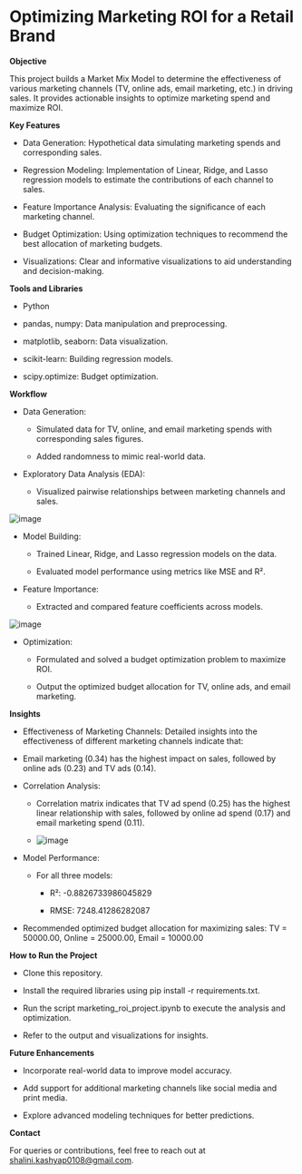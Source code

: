 # Optimizing Marketing ROI for a Retail Brand

**Objective**

This project builds a Market Mix Model to determine the effectiveness of various marketing channels (TV, online ads, email marketing, etc.) in driving sales. It provides actionable insights to optimize marketing spend and maximize ROI.

**Key Features**

- Data Generation: Hypothetical data simulating marketing spends and corresponding sales.

- Regression Modeling: Implementation of Linear, Ridge, and Lasso regression models to estimate the contributions of each channel to sales.

- Feature Importance Analysis: Evaluating the significance of each marketing channel.

- Budget Optimization: Using optimization techniques to recommend the best allocation of marketing budgets.

- Visualizations: Clear and informative visualizations to aid understanding and decision-making.

**Tools and Libraries**

- Python

- pandas, numpy: Data manipulation and preprocessing.

- matplotlib, seaborn: Data visualization.

- scikit-learn: Building regression models.

- scipy.optimize: Budget optimization.

**Workflow**

- Data Generation:

  - Simulated data for TV, online, and email marketing spends with corresponding sales figures.

  - Added randomness to mimic real-world data.

- Exploratory Data Analysis (EDA):

  - Visualized pairwise relationships between marketing channels and sales.

![image](https://github.com/user-attachments/assets/8ca946d2-6f78-49d5-afb0-b93c1c88f1ae)


- Model Building:

  - Trained Linear, Ridge, and Lasso regression models on the data.

  - Evaluated model performance using metrics like MSE and R².

- Feature Importance:

  - Extracted and compared feature coefficients across models.

![image](https://github.com/user-attachments/assets/21b91ff5-e186-4250-b2f5-754631fea8d1)


- Optimization:

  - Formulated and solved a budget optimization problem to maximize ROI.

  - Output the optimized budget allocation for TV, online ads, and email marketing.

**Insights**

- Effectiveness of Marketing Channels: Detailed insights into the effectiveness of different marketing channels indicate that:

- Email marketing (0.34) has the highest impact on sales, followed by online ads (0.23) and TV ads (0.14).

- Correlation Analysis:

  - Correlation matrix indicates that TV ad spend (0.25) has the highest linear relationship with sales, followed by online ad spend (0.17) and email marketing spend (0.11).
      
  - ![image](https://github.com/user-attachments/assets/aeabf4d9-10f9-403a-ab1e-7f4e232621ce)

- Model Performance:
    
  - For all three models:
      
    - R²: -0.8826733986045829
        
    - RMSE: 7248.41286282087

- Recommended optimized budget allocation for maximizing sales: TV = 50000.00, Online = 25000.00, Email = 10000.00

**How to Run the Project**

- Clone this repository.

- Install the required libraries using pip install -r requirements.txt.

- Run the script marketing_roi_project.ipynb to execute the analysis and optimization.

- Refer to the output and visualizations for insights.

**Future Enhancements**

- Incorporate real-world data to improve model accuracy.

- Add support for additional marketing channels like social media and print media.

- Explore advanced modeling techniques for better predictions.

**Contact**

For queries or contributions, feel free to reach out at shalini.kashyap0108@gmail.com.
